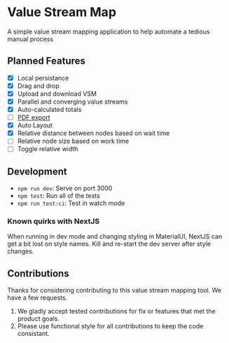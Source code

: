 # Value Stream Map

A simple value stream mapping application to help automate a tedious manual process



## Planned Features

- [X] Local persistance
- [X] Drag and drop
- [X] Upload and download VSM
- [X] Parallel and converging value streams
- [X] Auto-calculated totals
- [ ] [PDF export](https://github.com/blikblum/pdfkit-webpack-example)
- [X] Auto Layout
- [X] Relative distance between nodes based on wait time
- [ ] Relative node size based on work time
- [ ] Toggle relative width

## Development

- `npm run dev`: Serve on port 3000
- `npm test`: Run all of the tests
- `npm run test:ci`: Test in watch mode

### Known quirks with NextJS

When running in dev mode and changing styling in MaterialUI, NextJS can get a bit lost on 
style names. Kill and re-start the dev server after style changes.

## Contributions

Thanks for considering contributing to this value stream mapping tool. We have a few requests.

1. We gladly accept tested contributions for fix or features that met the product goals.
2. Please use functional style for all contributions to keep the code consistant.


